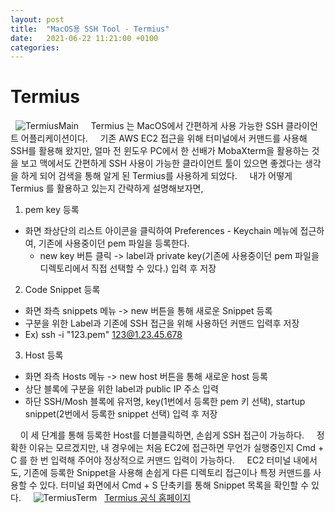 ```yaml
---
layout: post
title:  "MacOS용 SSH Tool - Termius"
date:   2021-06-22 11:21:00 +0100
categories:
---
```


# Termius
&nbsp;
![TermiusMain](../../../../assets/images/Termius_main.png)
&nbsp;
&nbsp;
Termius 는 MacOS에서 간편하게 사용 가능한 SSH 클라이언트 어플리케이션이다.
&nbsp;
&nbsp;
기존 AWS EC2 접근을 위해 터미널에서 커맨드를 사용해 SSH를 활용해 왔지만,
얼마 전 윈도우 PC에서 한 선배가 MobaXterm을 활용하는 것을 보고 맥에서도 간편하게
SSH 사용이 가능한 클라이언트 툴이 있으면 좋겠다는 생각을 하게 되어 검색을 통해 알게 된 Termius를 사용하게 되었다.
&nbsp;
&nbsp;
내가 어떻게 Termius 를 활용하고 있는지 간략하게 설명해보자면,
&nbsp;
&nbsp;
1. pem key 등록
  - 화면 좌상단의 리스트 아이콘을 클릭하여 Preferences - Keychain 메뉴에 접근하여, 기존에 사용중이던 pem 파일을 등록한다.
    - new key 버튼 클릭 -> label과 private key(기존에 사용중이던 pem 파일을 디렉토리에서 직접 선택할 수 있다.) 입력 후 저장
2. Code Snippet 등록
  - 화면 좌측 snippets 메뉴 -> new 버튼을 통해 새로운 Snippet 등록
  - 구분을 위한 Label과 기존에 SSH 접근을 위해 사용하던 커맨드 입력후 저장
  - Ex) ssh -i "123.pem" 123@1.23.45.678
3. Host 등록
  - 화면 좌측 Hosts 메뉴 -> new host 버튼을 통해 새로운 host 등록
  - 상단 블록에 구분을 위한 label과 public IP 주소 입력
  - 하단 SSH/Mosh 블록에 유저명, key(1번에서 등록한 pem 키 선택), startup snippet(2번에서 등록한 snippet 선택) 입력 후 저장


&nbsp;
&nbsp;
이 세 단계를 통해 등록한 Host를 더블클릭하면, 손쉽게 SSH 접근이 가능하다.
&nbsp;
&nbsp;
정확한 이유는 모르겠지만, 내 경우에는 처음 EC2에 접근하면 무언가 실행중인지 Cmd + C 를 한 번 입력해 주어야 정상적으로
커맨드 입력이 가능하다.
&nbsp;
&nbsp;
EC2 터미널 내에서도, 기존에 등록한 Snippet을 사용해 손쉽게 다른 디렉토리 접근이나 특정 커맨드를 사용할 수 있다.
터미널 화면에서 Cmd + S 단축키를 통해 Snippet 목록을 확인할 수 있다.
&nbsp;
&nbsp;
![TermiusTerm](../../../../assets/images/Termius_term.png)
&nbsp;
[Termius 공식 홈페이지](https://www.termius.com/)
